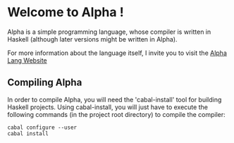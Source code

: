 Welcome to Alpha !
==================

Alpha is a simple programming language, whose compiler is written in Haskell (although
later versions might be written in Alpha).

For more information about the language itself, I invite you to visit the [Alpha Lang
Website][alpha-lang]

Compiling Alpha
---------------

In order to compile Alpha, you will need the 'cabal-install' tool for building Haskell
projects. Using cabal-install, you will just have to execute the following commands (in
the project root directory) to compile the compiler:

    cabal configure --user
    cabal install

[alpha-lang]: http://www.alpha-lang.info/ "Alpha"
